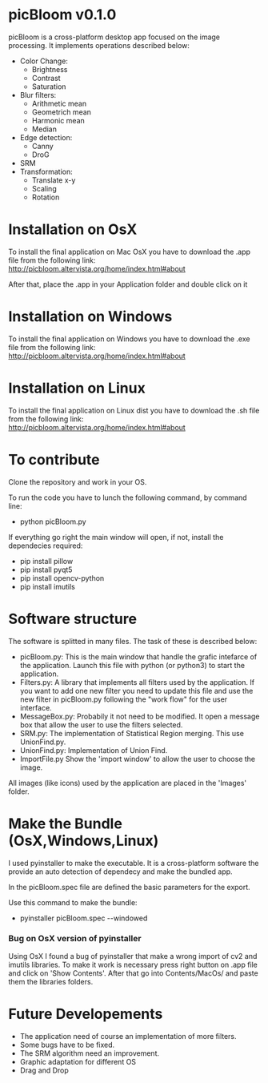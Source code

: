 # picBloom v0.1.0
picBloom is a cross-platform desktop app focused on the image processing. It implements operations described below:
- Color Change:
  - Brightness
  - Contrast
  - Saturation
- Blur filters:
  - Arithmetic mean
  - Geometrich mean
  - Harmonic mean
  - Median
- Edge detection:
  - Canny
  - DroG
- SRM
- Transformation:
  - Translate x-y
  - Scaling
  - Rotation

# Installation on OsX
To install the final application on Mac OsX you have to download the .app file from the following link:
http://picbloom.altervista.org/home/index.html#about

After that, place the .app in your Application folder and double click on it

# Installation on Windows
To install the final application on Windows you have to download the .exe file from the following link:
http://picbloom.altervista.org/home/index.html#about

# Installation on Linux
To install the final application on Linux dist you have to download the .sh file from the following link:
http://picbloom.altervista.org/home/index.html#about

# To contribute
Clone the repository and work in your OS. 

To run the code you have to lunch the following command, by command line:
- python picBloom.py

If everything go right the main window will open, if not, install the dependecies required:
- pip install pillow
- pip install pyqt5
- pip install opencv-python
- pip install imutils

# Software structure
The software is splitted in many files. The task of these is described below:
- picBloom.py:
   This is the main window that handle the grafic intefarce of the application. Launch this file with python (or python3) to start the application.
- Filters.py:
   A library that implements all filters used by the application. If you want to add one new filter you need to update this file and use the new filter in picBloom.py following the "work flow" for the user interface.
- MessageBox.py:
   Probabily it not need to be modified. It open a message box that allow the user to use the filters selected.
- SRM.py:
   The implementation of Statistical Region merging. This use UnionFind.py.
- UnionFind.py:
   Implementation of Union Find.
- ImportFile.py
   Show the 'import window' to allow the user to choose the image.
  
All images (like icons) used by the application are placed in the 'Images' folder.

# Make the Bundle (OsX,Windows,Linux)

I used pyinstaller to make the executable. It is a cross-platform software the provide an auto detection of dependecy and make the bundled app.

In the picBloom.spec file are defined the basic parameters for the export.

Use this command to make the bundle:
- pyinstaller picBloom.spec --windowed

### Bug on OsX version of pyinstaller
Using OsX I found a bug of pyinstaller that make a wrong import of cv2 and imutils libraries. To make it work is necessary press right button on .app file and click on 'Show Contents'. After that go into Contents/MacOs/ and paste them the libraries folders.

# Future Developements

- The application need of course an implementation of more filters. 
- Some bugs have to be fixed. 
- The SRM algorithm need an improvement.
- Graphic adaptation for different OS
- Drag and Drop 

